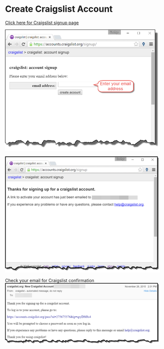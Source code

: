 # Create Craigslist Account

[Click here for Craigslist signup page](https://accounts.craigslist.org/signup/)

![Craiglist Signup](signup2.png)

![Confirmation](confirm.png)

Check your email for Craigslist confirmation
![Email Confirmation](confirm2.png)